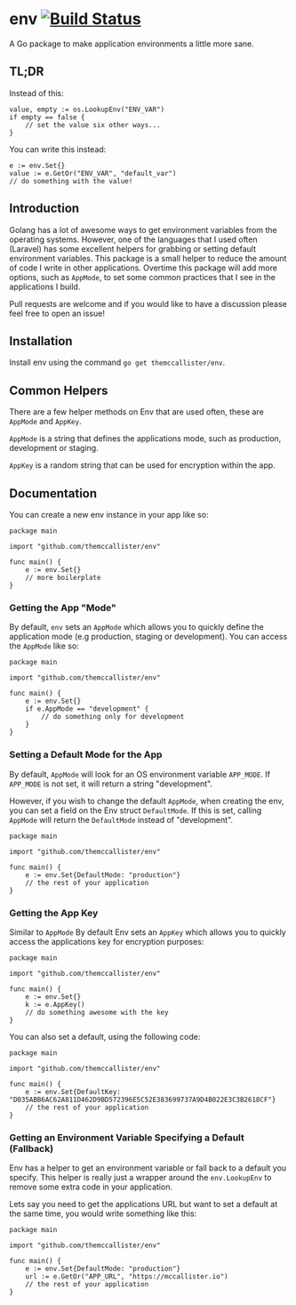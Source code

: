 # env [![Build Status](https://travis-ci.org/themccallister/env.svg?branch=master)](https://travis-ci.org/themccallister/env)
A Go package to make application environments a little more sane.

## TL;DR

Instead of this:

    value, empty := os.LookupEnv("ENV_VAR")
    if empty == false {
        // set the value six other ways...
    }

You can write this instead:

    e := env.Set{}
    value := e.GetOr("ENV_VAR", "default_var")
    // do something with the value!

## Introduction

Golang has a lot of awesome ways to get environment variables from the operating systems. However, one of the languages that I used often (Laravel) has some excellent helpers for grabbing or setting default environment variables. This package is a small helper to reduce the amount of code I write in other applications. Overtime this package will add more options, such as `AppMode`, to set some common practices that I see in the applications I build.

Pull requests are welcome and if you would like to have a discussion please feel free to open an issue!

## Installation

Install env using the command `go get themccallister/env`.

## Common Helpers

There are a few helper methods on Env that are used often, these are `AppMode` and `AppKey`.

`AppMode` is a string that defines the applications mode, such as production, development or staging.

`AppKey` is a random string that can be used for encryption within the app.

## Documentation

You can create a new env instance in your app like so:

    package main

    import "github.com/themccallister/env"

    func main() {
        e := env.Set{}
        // more boilerplate
    }

### Getting the App "Mode"

By default, `env` sets an `AppMode` which allows you to quickly define the application mode (e.g production, staging or development). You can access the `AppMode` like so:

    package main

    import "github.com/themccallister/env"

    func main() {
        e := env.Set{}
        if e.AppMode == "development" {
            // do something only for development
        }
    }

### Setting a Default Mode for the App

By default, `AppMode` will look for an OS environment variable `APP_MODE`. If `APP_MODE` is not set, it will return a string "development".

However, if you wish to change the default `AppMode`, when creating the env, you can set a field on the Env struct `DefaultMode`. If this is set, calling `AppMode` will return the `DefaultMode` instead of "development".

    package main

    import "github.com/themccallister/env"

    func main() {
        e := env.Set{DefaultMode: "production"}
        // the rest of your application
    }

### Getting the App Key

Similar to `AppMode` By default Env sets an `AppKey` which allows you to quickly access the applications key for encryption purposes:

    package main

    import "github.com/themccallister/env"

    func main() {
        e := env.Set{}
        k := e.AppKey()
        // do something awesome with the key
    }

You can also set a default, using the following code:

    package main

    import "github.com/themccallister/env"

    func main() {
        e := env.Set{DefaultKey: "D035ABB6AC62A811D462D9BD572396E5C52E383699737A9D4B022E3C3B2618CF"}
        // the rest of your application
    }

### Getting an Environment Variable Specifying a Default (Fallback)

Env has a helper to get an environment variable or fall back to a default you specify. This helper is really just a wrapper around the `env.LookupEnv` to remove some extra code in your application.

Lets say you need to get the applications URL but want to set a default at the same time, you would write something like this:

    package main

    import "github.com/themccallister/env"

    func main() {
        e := env.Set{DefaultMode: "production"}
        url := e.GetOr("APP_URL", "https://mccallister.io")
        // the rest of your application
    }
